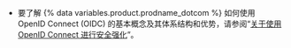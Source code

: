 - 要了解 {% data variables.product.prodname_dotcom %} 如何使用 OpenID Connect (OIDC) 的基本概念及其体系结构和优势，请参阅“[关于使用 OpenID Connect 进行安全强化](/actions/deployment/security-hardening-your-deployments/about-security-hardening-with-openid-connect)”。
